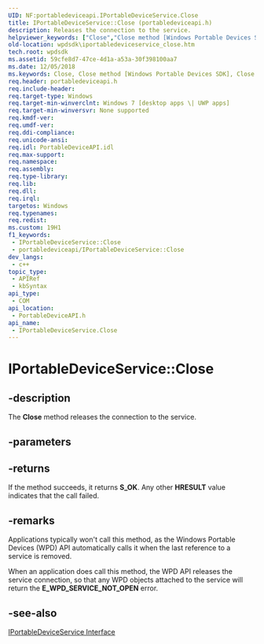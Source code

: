 ```yaml
---
UID: NF:portabledeviceapi.IPortableDeviceService.Close
title: IPortableDeviceService::Close (portabledeviceapi.h)
description: Releases the connection to the service.
helpviewer_keywords: ["Close","Close method [Windows Portable Devices SDK]","Close method [Windows Portable Devices SDK]","IPortableDeviceService interface","IPortableDeviceService interface [Windows Portable Devices SDK]","Close method","IPortableDeviceService.Close","IPortableDeviceService::Close","portabledeviceapi/IPortableDeviceService::Close","wpdsdk.iportabledeviceservice_close"]
old-location: wpdsdk\iportabledeviceservice_close.htm
tech.root: wpdsdk
ms.assetid: 59cfe8d7-47ce-4d1a-a53a-30f398100aa7
ms.date: 12/05/2018
ms.keywords: Close, Close method [Windows Portable Devices SDK], Close method [Windows Portable Devices SDK],IPortableDeviceService interface, IPortableDeviceService interface [Windows Portable Devices SDK],Close method, IPortableDeviceService.Close, IPortableDeviceService::Close, portabledeviceapi/IPortableDeviceService::Close, wpdsdk.iportabledeviceservice_close
req.header: portabledeviceapi.h
req.include-header: 
req.target-type: Windows
req.target-min-winverclnt: Windows 7 [desktop apps \| UWP apps]
req.target-min-winversvr: None supported
req.kmdf-ver: 
req.umdf-ver: 
req.ddi-compliance: 
req.unicode-ansi: 
req.idl: PortableDeviceAPI.idl
req.max-support: 
req.namespace: 
req.assembly: 
req.type-library: 
req.lib: 
req.dll: 
req.irql: 
targetos: Windows
req.typenames: 
req.redist: 
ms.custom: 19H1
f1_keywords:
 - IPortableDeviceService::Close
 - portabledeviceapi/IPortableDeviceService::Close
dev_langs:
 - c++
topic_type:
 - APIRef
 - kbSyntax
api_type:
 - COM
api_location:
 - PortableDeviceAPI.h
api_name:
 - IPortableDeviceService.Close
---
```


# IPortableDeviceService::Close


## -description

The <b>Close</b> method releases the connection to the service.

## -parameters

## -returns

If the method succeeds, it returns <b>S_OK</b>. Any other <b>HRESULT</b> value indicates that the call failed.

## -remarks

Applications typically won't call this method, as the Windows Portable Devices (WPD) API automatically calls it when the last reference to a service is removed.

When an application does call this method, the WPD API releases the service connection, so that any WPD objects attached to the service will return the <b>E_WPD_SERVICE_NOT_OPEN</b> error.

## -see-also

<a href="https://docs.microsoft.com/windows/desktop/api/portabledeviceapi/nn-portabledeviceapi-iportabledeviceservice">IPortableDeviceService Interface</a>

